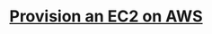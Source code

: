 # [Provision an EC2 on AWS](https://learn.hashicorp.com/tutorials/terraform/aws-build?in=terraform/aws-get-started)
